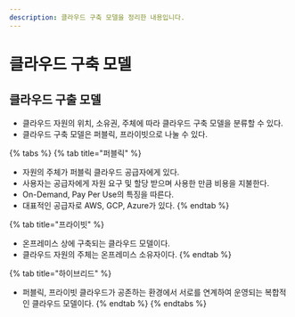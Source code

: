 ```yaml
---
description: 클라우드 구축 모델을 정리한 내용입니다.
---
```


# 클라우드 구축 모델

## 클라우드 구출 모델

* 클라우드 자원의 위치, 소유권, 주체에 따라 클라우드 구축 모델을 분류할 수 있다.
* 클라우드 구축 모델은 퍼블릭, 프라이빗으로 나눌 수 있다.

{% tabs %}
{% tab title="퍼블릭" %}
* 자원의 주체가 퍼블릭 클라우드 공급자에게 있다.
* 사용자는 공급자에게 자원 요구 및 할당 받으며 사용한 만큼 비용을 지불한다.
* On-Demand, Pay Per Use의 특징을 따른다.
* 대표적인 공급자로 AWS, GCP, Azure가 있다.
{% endtab %}

{% tab title="프라이빗" %}
* 온프레미스 상에 구축되는 클라우드 모델이다.
* 클라우드 자원의 주체는 온프레미스 소유자이다.
{% endtab %}

{% tab title="하이브리드" %}
* 퍼블릭, 프라이빗 클라우드가 공존하는 환경에서 서로를 연계하여 운영되는 복합적인 클라우드 모델이다.
{% endtab %}
{% endtabs %}
